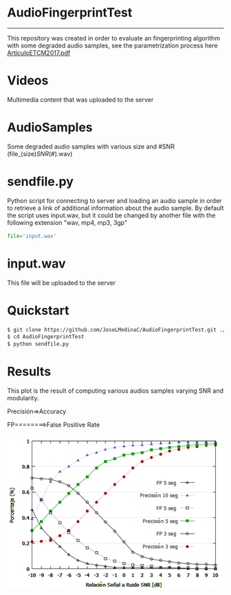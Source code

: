 # AudioFingerprintTest
-------------------------------
This repository was created in order to evaluate an fingerprinting algorithm with some degraded audio samples, see the parametrization process here [ArtículoETCM2017.pdf](https://github.com/JoseLMedinaC/AudioFingerprintTest/blob/master/Art%C3%ADculoETCM2017.pdf)
# Videos
Multimedia content that was uploaded to the server
# AudioSamples
Some degraded audio samples with various size and #SNR (file_(size)_SNR_(#).wav)  
# sendfile.py
Python script for connecting to server and loading an audio sample in order to retrieve a link of additional information about the audio sample.
By default the script uses input.wav, but it could be changed by another file with the following extension "wav, mp4, mp3, 3gp"
```python
file='input.wav'	
```
# input.wav
This file will be uploaded to the server 
# Quickstart
```bash
$ git clone https://github.com/JoseLMedinaC/AudioFingerprintTest.git ./AudioFingerprintTest
$ cd AudioFingerprintTest
$ python sendfile.py
```
# Results
This plot is the result of computing various audios samples varying SNR and modularity.

Precisión=>Accuracy

FP========>False Positive Rate

![Accuracy and Reliability](img/accuracy.png)

